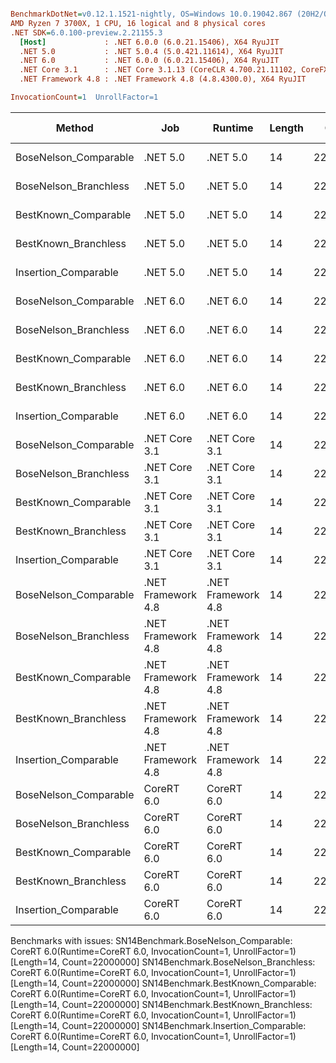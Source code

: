 ``` ini

BenchmarkDotNet=v0.12.1.1521-nightly, OS=Windows 10.0.19042.867 (20H2/October2020Update)
AMD Ryzen 7 3700X, 1 CPU, 16 logical and 8 physical cores
.NET SDK=6.0.100-preview.2.21155.3
  [Host]             : .NET 6.0.0 (6.0.21.15406), X64 RyuJIT
  .NET 5.0           : .NET 5.0.4 (5.0.421.11614), X64 RyuJIT
  .NET 6.0           : .NET 6.0.0 (6.0.21.15406), X64 RyuJIT
  .NET Core 3.1      : .NET Core 3.1.13 (CoreCLR 4.700.21.11102, CoreFX 4.700.21.11602), X64 RyuJIT
  .NET Framework 4.8 : .NET Framework 4.8 (4.8.4300.0), X64 RyuJIT

InvocationCount=1  UnrollFactor=1  

```
|                Method |                Job |            Runtime | Length |    Count |     Mean |   Error |  StdDev | Gen 0 | Gen 1 | Gen 2 | Allocated |
|---------------------- |------------------- |------------------- |------- |--------- |---------:|--------:|--------:|------:|------:|------:|----------:|
| BoseNelson_Comparable |           .NET 5.0 |           .NET 5.0 |     14 | 22000000 | 175.4 ms | 0.39 ms | 0.35 ms |     - |     - |     - |         - |
| BoseNelson_Branchless |           .NET 5.0 |           .NET 5.0 |     14 | 22000000 | 195.0 ms | 0.11 ms | 0.08 ms |     - |     - |     - |         - |
|  BestKnown_Comparable |           .NET 5.0 |           .NET 5.0 |     14 | 22000000 | 185.3 ms | 0.31 ms | 0.27 ms |     - |     - |     - |         - |
|  BestKnown_Branchless |           .NET 5.0 |           .NET 5.0 |     14 | 22000000 | 129.4 ms | 0.93 ms | 0.87 ms |     - |     - |     - |         - |
|  Insertion_Comparable |           .NET 5.0 |           .NET 5.0 |     14 | 22000000 | 221.1 ms | 3.94 ms | 3.29 ms |     - |     - |     - |      72 B |
| BoseNelson_Comparable |           .NET 6.0 |           .NET 6.0 |     14 | 22000000 | 171.7 ms | 0.25 ms | 0.22 ms |     - |     - |     - |     144 B |
| BoseNelson_Branchless |           .NET 6.0 |           .NET 6.0 |     14 | 22000000 | 195.3 ms | 0.07 ms | 0.06 ms |     - |     - |     - |     144 B |
|  BestKnown_Comparable |           .NET 6.0 |           .NET 6.0 |     14 | 22000000 | 188.2 ms | 0.29 ms | 0.26 ms |     - |     - |     - |     144 B |
|  BestKnown_Branchless |           .NET 6.0 |           .NET 6.0 |     14 | 22000000 | 128.3 ms | 0.12 ms | 0.10 ms |     - |     - |     - |     144 B |
|  Insertion_Comparable |           .NET 6.0 |           .NET 6.0 |     14 | 22000000 | 223.2 ms | 1.51 ms | 1.26 ms |     - |     - |     - |     192 B |
| BoseNelson_Comparable |      .NET Core 3.1 |      .NET Core 3.1 |     14 | 22000000 | 171.5 ms | 0.59 ms | 0.53 ms |     - |     - |     - |         - |
| BoseNelson_Branchless |      .NET Core 3.1 |      .NET Core 3.1 |     14 | 22000000 | 203.4 ms | 0.39 ms | 0.35 ms |     - |     - |     - |         - |
|  BestKnown_Comparable |      .NET Core 3.1 |      .NET Core 3.1 |     14 | 22000000 | 187.0 ms | 1.60 ms | 1.49 ms |     - |     - |     - |         - |
|  BestKnown_Branchless |      .NET Core 3.1 |      .NET Core 3.1 |     14 | 22000000 | 122.7 ms | 0.22 ms | 0.21 ms |     - |     - |     - |         - |
|  Insertion_Comparable |      .NET Core 3.1 |      .NET Core 3.1 |     14 | 22000000 | 218.1 ms | 2.20 ms | 1.95 ms |     - |     - |     - |      48 B |
| BoseNelson_Comparable | .NET Framework 4.8 | .NET Framework 4.8 |     14 | 22000000 | 180.7 ms | 1.70 ms | 1.51 ms |     - |     - |     - |         - |
| BoseNelson_Branchless | .NET Framework 4.8 | .NET Framework 4.8 |     14 | 22000000 | 198.3 ms | 1.24 ms | 1.16 ms |     - |     - |     - |         - |
|  BestKnown_Comparable | .NET Framework 4.8 | .NET Framework 4.8 |     14 | 22000000 | 195.9 ms | 2.48 ms | 2.32 ms |     - |     - |     - |         - |
|  BestKnown_Branchless | .NET Framework 4.8 | .NET Framework 4.8 |     14 | 22000000 | 121.7 ms | 0.26 ms | 0.22 ms |     - |     - |     - |         - |
|  Insertion_Comparable | .NET Framework 4.8 | .NET Framework 4.8 |     14 | 22000000 | 279.1 ms | 0.18 ms | 0.15 ms |     - |     - |     - |         - |
| BoseNelson_Comparable |         CoreRT 6.0 |         CoreRT 6.0 |     14 | 22000000 |       NA |      NA |      NA |     - |     - |     - |         - |
| BoseNelson_Branchless |         CoreRT 6.0 |         CoreRT 6.0 |     14 | 22000000 |       NA |      NA |      NA |     - |     - |     - |         - |
|  BestKnown_Comparable |         CoreRT 6.0 |         CoreRT 6.0 |     14 | 22000000 |       NA |      NA |      NA |     - |     - |     - |         - |
|  BestKnown_Branchless |         CoreRT 6.0 |         CoreRT 6.0 |     14 | 22000000 |       NA |      NA |      NA |     - |     - |     - |         - |
|  Insertion_Comparable |         CoreRT 6.0 |         CoreRT 6.0 |     14 | 22000000 |       NA |      NA |      NA |     - |     - |     - |         - |

Benchmarks with issues:
  SN14Benchmark.BoseNelson_Comparable: CoreRT 6.0(Runtime=CoreRT 6.0, InvocationCount=1, UnrollFactor=1) [Length=14, Count=22000000]
  SN14Benchmark.BoseNelson_Branchless: CoreRT 6.0(Runtime=CoreRT 6.0, InvocationCount=1, UnrollFactor=1) [Length=14, Count=22000000]
  SN14Benchmark.BestKnown_Comparable: CoreRT 6.0(Runtime=CoreRT 6.0, InvocationCount=1, UnrollFactor=1) [Length=14, Count=22000000]
  SN14Benchmark.BestKnown_Branchless: CoreRT 6.0(Runtime=CoreRT 6.0, InvocationCount=1, UnrollFactor=1) [Length=14, Count=22000000]
  SN14Benchmark.Insertion_Comparable: CoreRT 6.0(Runtime=CoreRT 6.0, InvocationCount=1, UnrollFactor=1) [Length=14, Count=22000000]
